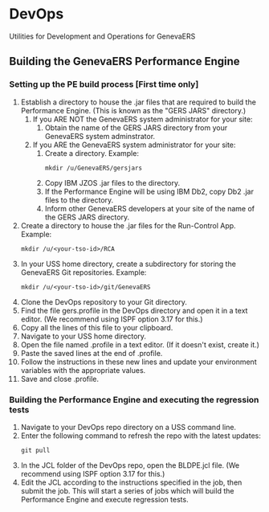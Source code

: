 # DevOps
Utilities for Development and Operations for GenevaERS

## Building the GenevaERS Performance Engine

### Setting up the PE build process [First time only]
1. Establish a directory to house the .jar files that are required to build the Performance Engine.  (This is known as the "GERS JARS" directory.)  
   1. If you ARE NOT the GenevaERS system administrator for your site: 
      1. Obtain the name of the GERS JARS directory from your GenevaERS system adminstrator.   
   2. If you ARE the GenevaERS system administrator for your site: 
      1. Create a directory.  Example: 
            ```
            mkdir /u/GenevaERS/gersjars
            ```
      3. Copy IBM JZOS .jar files to the directory. 
      4. If the Performance Engine will be using IBM Db2, copy Db2 .jar files to the directory. 
      5. Inform other GenevaERS developers at your site of the name of the GERS JARS directory. 
2. Create a directory to house the .jar files for the Run-Control App.  Example:        
    ```
    mkdir /u/<your-tso-id>/RCA
    ```
3. In your USS home directory, create a subdirectory for storing the GenevaERS Git repositories.  Example:
    ```
    mkdir /u/<your-tso-id>/git/GenevaERS
    ```
4. Clone the DevOps repository to your Git directory.
5. Find the file gers.profile in the DevOps directory and open it in a text editor.  (We recommend using ISPF option 3.17 for this.)
6. Copy all the lines of this file to your clipboard.
7. Navigate to your USS home directory.
8.  Open the file named .profile in a text editor.  (If it doesn't exist, create it.)
9.  Paste the saved lines at the end of .profile.
10. Follow the instructions in these new lines and update your environment variables with the appropriate values.
11. Save and close .profile.

### Building the Performance Engine and executing the regression tests
1. Navigate to your DevOps repo directory on a USS command line.
2. Enter the following command to refresh the repo with the latest updates:
    ```
    git pull
    ```
12. In the JCL folder of the DevOps repo, open the BLDPE.jcl file.  (We recommend using ISPF option 3.17 for this.)
13. Edit the JCL according to the instructions specified in the job, then submit the job.  This will start a series of jobs which will build the Performance Engine and execute regression tests.  
